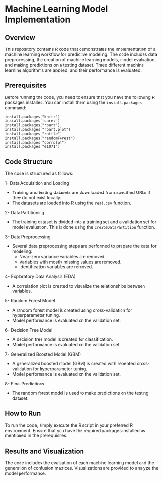 # Machine Learning Model Implementation

## Overview

This repository contains R code that demonstrates the implementation of a machine learning workflow for predictive modeling. The code includes data preprocessing, the creation of machine learning models, model evaluation, and making predictions on a testing dataset. Three different machine learning algorithms are applied, and their performance is evaluated.

## Prerequisites

Before running the code, you need to ensure that you have the following R packages installed. You can install them using the `install.packages` command:

```
install.packages("knitr")
install.packages("caret")
install.packages("rpart")
install.packages("rpart.plot")
install.packages("rattle")
install.packages("randomForest")
install.packages("corrplot")
install.packages("e1071")

```

## Code Structure

The code is structured as follows:

1- Data Acquisition and Loading

- Training and testing datasets are downloaded from specified URLs if they do not exist locally.
- The datasets are loaded into R using the ``read.csv`` function.

2- Data Partitioning

- The training dataset is divided into a training set and a validation set for model evaluation. This is done using the `createDataPartition` function.

3- Data Preprocessing

- Several data preprocessing steps are performed to prepare the data for modeling:
  - Near-zero variance variables are removed.
  - Variables with mostly missing values are removed.
  - Identification variables are removed.

4- Exploratory Data Analysis (EDA)

- A correlation plot is created to visualize the relationships between variables.

5- Random Forest Model

- A random forest model is created using cross-validation for hyperparameter tuning.
- Model performance is evaluated on the validation set.

6- Decision Tree Model

- A decision tree model is created for classification.
- Model performance is evaluated on the validation set.

7- Generalized Boosted Model (GBM)

- A generalized boosted model (GBM) is created with repeated cross-validation for hyperparameter tuning.
- Model performance is evaluated on the validation set.

8- Final Predictions

- The random forest model is used to make predictions on the testing dataset.

## How to Run

To run the code, simply execute the R script in your preferred R environment. Ensure that you have the required packages installed as mentioned in the prerequisites.

## Results and Visualization

The code includes the evaluation of each machine learning model and the generation of confusion matrices. Visualizations are provided to analyze the model performance.
